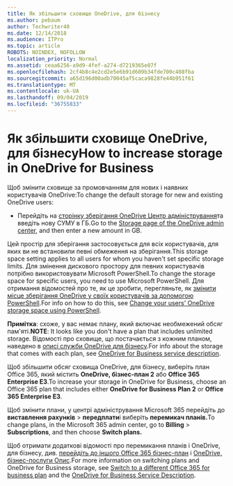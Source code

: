 ```yaml
---
title: Як збільшити сховище OneDrive, для бізнесу
ms.author: pebaum
author: Techwriter40
ms.date: 12/14/2018
ms.audience: ITPro
ms.topic: article
ROBOTS: NOINDEX, NOFOLLOW
localization_priority: Normal
ms.assetid: ceaa6256-a9d9-4fef-a274-d7219365e07f
ms.openlocfilehash: 2cf4b8c4e2cd2e5e6b91d609b34fde700c408fba
ms.sourcegitcommit: a65d196d00adb70045af5caca9828fe44b951f61
ms.translationtype: MT
ms.contentlocale: uk-UA
ms.lasthandoff: 09/04/2019
ms.locfileid: "36755833"
---
```

# <a name="how-to-increase-storage-in-onedrive-for-business"></a><span data-ttu-id="c5761-102">Як збільшити сховище OneDrive, для бізнесу</span><span class="sxs-lookup"><span data-stu-id="c5761-102">How to increase storage in OneDrive for Business</span></span>

<span data-ttu-id="c5761-103">Щоб змінити сховище за промовчанням для нових і наявних користувачів OneDrive:</span><span class="sxs-lookup"><span data-stu-id="c5761-103">To change the default storage for new and existing OneDrive users:</span></span>
  
- <span data-ttu-id="c5761-104">Перейдіть на [сторінку зберігання OneDrive Центр адміністрування](https://admin.onedrive.com/?v=StorageSettings)та введіть нову СУМУ в ГБ.</span><span class="sxs-lookup"><span data-stu-id="c5761-104">Go to the [Storage page of the OneDrive admin center](https://admin.onedrive.com/?v=StorageSettings), and then enter a new amount in GB.</span></span>
    
<span data-ttu-id="c5761-105">Цей простір для зберігання застосовується для всіх користувачів, для яких ви не встановили певні обмеження на зберігання.</span><span class="sxs-lookup"><span data-stu-id="c5761-105">This storage space setting applies to all users for whom you haven't set specific storage limits.</span></span> <span data-ttu-id="c5761-106">Для змінення дискового простору для певних користувачів потрібно використовувати Microsoft PowerShell.</span><span class="sxs-lookup"><span data-stu-id="c5761-106">To change the storage space for specific users, you need to use Microsoft PowerShell.</span></span> <span data-ttu-id="c5761-107">Для отримання відомостей про те, як це зробити, перегляньте, як [змінити місце зберігання OneDrive у своїх користувачів за допомогою PowerShell](https://go.microsoft.com/fwlink/?linkid=866402).</span><span class="sxs-lookup"><span data-stu-id="c5761-107">For info on how to do this, see [Change your users' OneDrive storage space using PowerShell](https://go.microsoft.com/fwlink/?linkid=866402).</span></span> 
  
 <span data-ttu-id="c5761-108">**Примітка**: схоже, у вас немає плану, який включає необмежений обсяг пам'яті.</span><span class="sxs-lookup"><span data-stu-id="c5761-108">**NOTE**: It looks like you don't have a plan that includes unlimited storage.</span></span> <span data-ttu-id="c5761-109">Відомості про сховище, що постачається з кожним планом, наведено в [описі служби OneDrive для бізнесу](https://go.microsoft.com/fwlink/p/?LinkID=826071).</span><span class="sxs-lookup"><span data-stu-id="c5761-109">For info about the storage that comes with each plan, see [OneDrive for Business service description](https://go.microsoft.com/fwlink/p/?LinkID=826071).</span></span>
  
<span data-ttu-id="c5761-110">Щоб збільшити обсяг сховища OneDrive, для бізнесу, виберіть план Office 365, який містить **OneDrive, бізнес-план 2** або **Office 365 Enterprise E3**.</span><span class="sxs-lookup"><span data-stu-id="c5761-110">To increase your storage in OneDrive for Business, choose an Office 365 plan that includes either **OneDrive for Business Plan 2** or **Office 365 Enterprise E3**.</span></span> 
  
<span data-ttu-id="c5761-111">Щоб змінити плани, у центрі адміністрування Microsoft 365 перейдіть до **виставлення рахунків** \> **передплати**і виберіть **перемикач планів.**</span><span class="sxs-lookup"><span data-stu-id="c5761-111">To change plans, in the Microsoft 365 admin center, go to **Billing** \> **Subscriptions**, and then choose **Switch plans.**</span></span>
  
<span data-ttu-id="c5761-112">Щоб отримати додаткові відомості про перемикання планів і OneDrive, для бізнесу, див. [перейдіть до іншого Office 365 бізнес-план](https://go.microsoft.com/fwlink/?LinkId=2031117) і [OneDrive, бізнес-послуги Опис](https://go.microsoft.com/fwlink/?LinkId-2031122).</span><span class="sxs-lookup"><span data-stu-id="c5761-112">For more information on switching plans and OneDrive for Business storage, see [Switch to a different Office 365 for business plan](https://go.microsoft.com/fwlink/?LinkId=2031117) and the [OneDrive for Business Service Description](https://go.microsoft.com/fwlink/?LinkId-2031122).</span></span>
  

